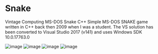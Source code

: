 # Snake
Vintage Computing MS-DOS Snake C++
Simple MS-DOS SNAKE game written in C++ back then 2009 when I was a student.
The VS solution has been converted to Visual Studio 2017 (v141) and uses Windows SDK 10.0.17763.0

![image](https://github.com/BierschneiderEmanuel/Snake/assets/77926785/59a2ddc2-1ed6-4edf-8dec-134cccb80cc6)
![image](https://github.com/BierschneiderEmanuel/Snake/assets/77926785/a9a59d5f-3642-4690-bd58-863b1b8e55b0)
![image](https://github.com/BierschneiderEmanuel/Snake/assets/77926785/0785d71a-f458-46ee-96ce-6cff5936d6b0)
![image](https://github.com/BierschneiderEmanuel/Snake/assets/77926785/ab2908b9-cd87-4c11-aec4-a142fa747575)



